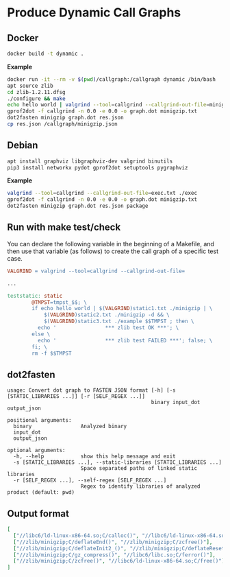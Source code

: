 Produce Dynamic Call Graphs
===========================

Docker
------

```bash
docker build -t dynamic .
```

**Example**

```bash
docker run -it --rm -v $(pwd)/callgraph:/callgraph dynamic /bin/bash
apt source zlib
cd zlib-1.2.11.dfsg
./configure && make
echo hello world | valgrind --tool=callgrind --callgrind-out-file=minigzip.txt ./minigzip
gprof2dot -f callgrind -n 0.0 -e 0.0 -o graph.dot minigzip.txt
dot2fasten minigzip graph.dot res.json 
cp res.json /callgraph/minigzip.json
```

Debian
------

```bash
apt install graphviz libgraphviz-dev valgrind binutils
pip3 install networkx pydot gprof2dot setuptools pygraphviz
```

**Example**

```bash
valgrind --tool=callgrind --callgrind-out-file=exec.txt ./exec
gprof2dot -f callgrind -n 0.0 -e 0.0 -o graph.dot minigzip.txt
dot2fasten minigzip graph.dot res.json package
```

Run with make test/check
------------------------

You can declare the following variable in the beginning of a Makefile,
and then use that variable (as follows) to create the call graph of a 
specific test case.

```Makefile
VALGRIND = valgrind --tool=callgrind --callgrind-out-file=

...

teststatic: static
        @TMPST=tmpst_$$; \
        if echo hello world | $(VALGRIND)static1.txt ./minigzip | \
            $(VALGRIND)static2.txt ./minigzip -d && \
            $(VALGRIND)static3.txt ./example $$TMPST ; then \
          echo '                *** zlib test OK ***'; \
        else \
          echo '                *** zlib test FAILED ***'; false; \
        fi; \
        rm -f $$TMPST
```

dot2fasten
-----------

```
usage: Convert dot graph to FASTEN JSON format [-h] [-s [STATIC_LIBRARIES ...]] [-r [SELF_REGEX ...]]
                                               binary input_dot output_json

positional arguments:
  binary                Analyzed binary
  input_dot
  output_json

optional arguments:
  -h, --help            show this help message and exit
  -s [STATIC_LIBRARIES ...], --static-libraries [STATIC_LIBRARIES ...]
                        Space separated paths of linked static libraries
  -r [SELF_REGEX ...], --self-regex [SELF_REGEX ...]
                        Regex to identify libraries of analyzed product (default: pwd)
```

Output format
-------------

```json
[
  ["//libc6/ld-linux-x86-64.so;C/calloc()", "//libc6/ld-linux-x86-64.so;C/malloc()"], 
  ["//zlib/minigzip;C/deflateEnd()", "//zlib/minigzip;C/zcfree()"], 
  ["//zlib/minigzip;C/deflateInit2_()", "//zlib/minigzip;C/deflateResetKeep()"], 
  ["//zlib/minigzip;C/gz_compress()", "//libc6/libc.so;C/ferror()"],
  ["//zlib/minigzip;C/zcfree()", "//libc6/ld-linux-x86-64.so;C/free()"]
]
```
